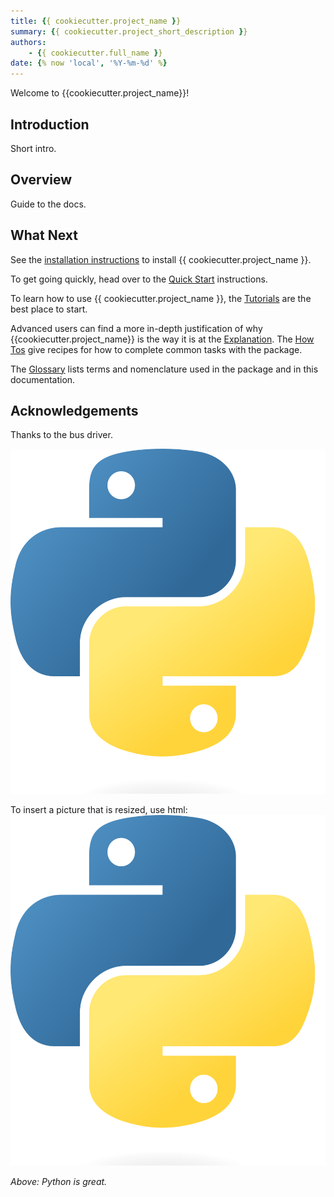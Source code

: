```yaml
---
title: {{ cookiecutter.project_name }}
summary: {{ cookiecutter.project_short_description }}
authors:
    - {{ cookiecutter.full_name }} 
date: {% now 'local', '%Y-%m-%d' %}
---
```


Welcome to {{cookiecutter.project_name}}!

## Introduction
Short intro.

## Overview
Guide to the docs.


## What Next
See the [installation instructions](installation.md) to install {{ cookiecutter.project_name }}.

To get going quickly, head over to the [Quick Start](quickstart.md) instructions.

To learn how to use {{ cookiecutter.project_name }}, the [Tutorials](tutorials.md) are the best place to start. 

Advanced users can find a more in-depth justification of why {{cookiecutter.project_name}} is the way it is at the [Explanation](advanced/explanation.md). The [How Tos](advanced/howtos.md) give recipes for how to complete common tasks with the package.

The [Glossary](glossary.md) lists terms and nomenclature used in the package and in this documentation.

## Acknowledgements
Thanks to the bus driver.


![Python](img/Python-logo-notext.png)

To insert a picture that is resized, use html:
<img src="img/Python-logo-notext.png" width="512" height="561">

*Above: Python is great.*

